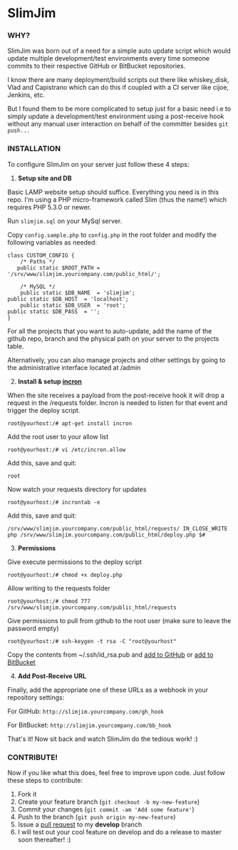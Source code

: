 SlimJim
=======

### WHY? 

SlimJim was born out of a need for a simple auto update script which would update multiple development/test environments every time someone commits to their respective GitHub or BitBucket repositories.

I know there are many deployment/build scripts out there like whiskey_disk, Vlad and Capistrano which can do this if coupled with a CI server like cijoe, Jenkins, etc. 

But I found them to be more complicated to setup just for a basic need i.e to simply update a development/test environment using a post-receive hook without any manual user interaction on behalf of the committer besides ``git push...``

### INSTALLATION 

To configure SlimJim on your server just follow these 4 steps:

1) **Setup site and DB**

Basic LAMP website setup should suffice. Everything you need is in this repo. I'm using a PHP micro-framework called Slim (thus the name!) which requires PHP 5.3.0 or newer.

Run `slimjim.sql` on your MySql server. 

Copy `config.sample.php` to `config.php` in the root folder and modify the following variables as needed:

    class CUSTOM_CONFIG {
        /* Paths */
       public static $ROOT_PATH = '/srv/www/slimjim.yourcompany.com/public_html/';
    
        /* MySQL */
        public static $DB_NAME	= 'slimjim';
    public static $DB_HOST  = 'localhost';
        public static $DB_USER	= 'root';
    public static $DB_PASS	= '';
    }

For all the projects that you want to auto-update, add the name of the github repo, branch and the physical path on your server to the projects table.

Alternatively, you can also manage projects and other settings by going to the administrative interface located at /admin

2) **Install & setup [incron](http://inotify.aiken.cz/?section=incron&page=about&lang=en)**

When the site receives a payload from the post-receive hook it will drop a request in the /requests folder. Incron is needed to listen for that event and trigger the deploy script.

``root@yourhost:/# apt-get install incron``

Add the root user to your allow list

``root@yourhost:/# vi /etc/incron.allow``

Add this, save and quit:

``root``

Now watch your requests directory for updates

``root@yourhost:/# incrontab -e``

Add this, save and quit:

``/srv/www/slimjim.yourcompany.com/public_html/requests/ IN_CLOSE_WRITE php /srv/www/slimjim.yourcompany.com/public_html/deploy.php $#``

3) **Permissions**

Give execute permissions to the deploy script

``root@yourhost:/# chmod +x deploy.php``

Allow writing to the requests folder

``root@yourhost:/# chmod 777 /srv/www/slimjim.yourcompany.com/public_html/requests``

Give permissions to pull from github to the root user (make sure to leave the password empty) 

``root@yourhost:/# ssh-keygen -t rsa -C "root@yourhost"``

Copy the contents from ~/.ssh/id_rsa.pub and [add to GitHub][1] or [add to BitBucket][2]

4) **Add Post-Receive URL**

Finally, add the appropriate one of these URLs as a webhook in your repository settings:

For GitHub: ``http://slimjim.yourcompany.com/gh_hook``

For BitBucket: ``http://slimjim.yourcompany.com/bb_hook``

That's it! Now sit back and watch SlimJim do the tedious work! :)

### CONTRIBUTE!

Now if you like what this does, feel free to improve upon code. Just follow these steps to contribute:

1. Fork it
2. Create your feature branch (``git checkout -b my-new-feature``)
3. Commit your changes (``git commit -am 'Add some feature'``)
4. Push to the branch (``git push origin my-new-feature``)
5. Issue a [pull request](https://help.github.com/articles/using-pull-requests) to my **develop** branch
6. I will test out your cool feature on develop and do a release to master soon thereafter! :)


  [1]: https://help.github.com/articles/generating-ssh-keys
  [2]: https://confluence.atlassian.com/display/BITBUCKET/Add+an+SSH+key+to+an+account